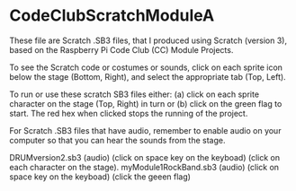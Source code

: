 # CodeClubScratchModuleA
These file are Scratch .SB3 files, that I produced using Scratch (version 3),  based on the Raspberry Pi Code Club (CC) Module Projects.

To see the Scratch code or costumes or sounds, click on each sprite icon below the stage (Bottom, Right), and select the appropriate tab (Top, Left).

To run or use these scratch SB3 files either: (a) click on each sprite character on the stage (Top, Right) in turn or (b) click on the green flag to start. The red hex when clicked stops the running of the project.

For Scratch .SB3 files that have audio, remember to enable audio on your computer so that you can hear the sounds from the stage. 

DRUMversion2.sb3  (audio)  (click on space key on the keyboad) (click on each character on the stage).
myModule1RockBand.sb3 (audio) (click on space key on the keyboad) (click the geeen flag)
